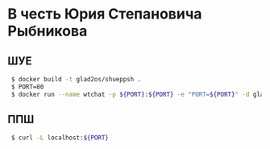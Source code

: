 # В честь Юрия Степановича Рыбникова
## ШУЕ

```sh
 $ docker build -t glad2os/shueppsh .
 $ PORT=80
 $ docker run --name wtchat -p ${PORT}:${PORT} -e "PORT=${PORT}" -d glad2os/shueppsh
```

## ППШ

```sh
 $ curl -L localhost:${PORT}
```
